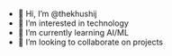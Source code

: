 - 👋 Hi, I’m @thekhushij
- 👀 I’m interested in technology 
- 🌱 I’m currently learning AI/ML
- 💞️ I’m looking to collaborate on projects


<!---
thekhushij/thekhushij is a ✨ special ✨ repository because its `README.md` (this file) appears on your GitHub profile.
You can click the Preview link to take a look at your changes.
--->
